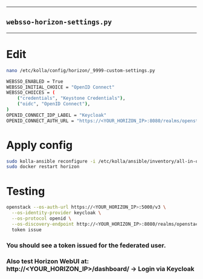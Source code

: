 
---

## `websso-horizon-settings.py`
---

# Edit
```bash
nano /etc/kolla/config/horizon/_9999-custom-settings.py
```

```bash
WEBSSO_ENABLED = True
WEBSSO_INITIAL_CHOICE = "OpenID Connect"
WEBSSO_CHOICES = (
    ("credentials", "Keystone Credentials"),
    ("oidc", "OpenID Connect"),
)
OPENID_CONNECT_IDP_LABEL = "Keycloak"
OPENID_CONNECT_AUTH_URL = "https://<YOUR_HORIZON_IP>:8080/realms/openstack/protocol/openid-connect/auth"

```
# Apply config
```bash
sudo kolla-ansible reconfigure -i /etc/kolla/ansible/inventory/all-in-one
sudo docker restart horizon
```

# Testing

```bash
openstack --os-auth-url https://<YOUR_HORIZON_IP>:5000/v3 \
  --os-identity-provider keycloak \
  --os-protocol openid \
  --os-discovery-endpoint http://<YOUR_HORIZON_IP>:8080/realms/openstack/.well-known/openid-configuration \
  token issue
```

### You should see a token issued for the federated user.

### Also test Horizon WebUI at: http://<YOUR_HORIZON_IP>/dashboard/ → Login via Keycloak
